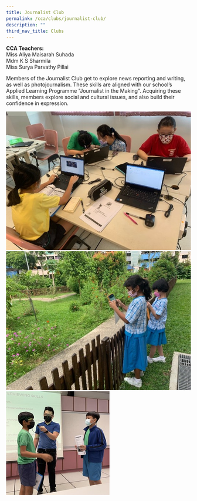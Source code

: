 ```yaml
---
title: Journalist Club
permalink: /cca/clubs/journalist-club/
description: ""
third_nav_title: Clubs
---
```

**CCA Teachers:**    
Miss Aliya Maisarah Suhada<br>
Mdm K S Sharmila   
Miss Surya Parvathy Pillai

Members of the Journalist Club get to explore news reporting and writing, as well as photojournalism. These skills are aligned with our school’s Applied Learning Programme "Journalist in the Making". Acquiring these skills, members explore social and cultural issues, and also build their confidence in expression.

![Journalist Club members researching online for their articles.](/images/CCA/Journalist%20Club/Journalist%20Club%201.jpg)![Journalist Club members practising their photography skills.](/images/CCA/Journalist%20Club/Journalist%20Club%202.jpg)
![Journalist Club members learning how to interview their newsmakers.](/images/CCA/Journalist%20Club/Journalist%20Club%203.jpg)